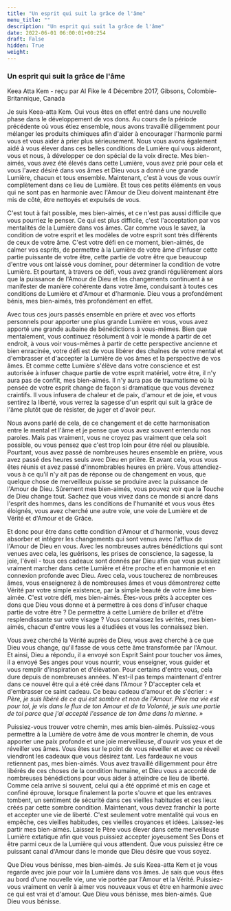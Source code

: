 ```yaml
---
title: "Un esprit qui suit la grâce de l'âme"
menu_title: ""
description: "Un esprit qui suit la grâce de l'âme"
date: 2022-06-01 06:00:01+00:254
draft: False
hidden: True
weight:
---
```

### Un esprit qui suit la grâce de l'âme

Keea Atta Kem - reçu par Al Fike le 4 Décembre 2017, Gibsons, Colombie-Britannique, Canada

Je suis Keea-atta Kem. Oui vous êtes en effet entré dans une nouvelle phase dans le développement de vos dons. Au cours de la période précédente où vous étiez ensemble, nous avons travaillé diligemment pour mélanger les produits chimiques afin d'aider à encourager l'harmonie parmi vous et vous aider à prier plus sérieusement. Nous vous avons également aidé à vous élever dans ces belles conditions de Lumière qui vous aideront, vous et nous, à développer ce don spécial de la voix directe. Mes bien-aimés, vous avez été élevés dans cette Lumière, vous avez prié pour cela et vous l'avez désiré dans vos âmes et Dieu vous a donné une grande Lumière, chacun et tous ensemble. Maintenant, c'est à vous de vous ouvrir complètement dans ce lieu de Lumière. Et tous ces petits éléments en vous qui ne sont pas en harmonie avec l'Amour de Dieu doivent maintenant être mis de côté, être nettoyés et expulsés de vous.

C'est tout à fait possible, mes bien-aimés, et ce n'est pas aussi difficile que vous pourriez le penser. Ce qui est plus difficile, c'est l'acceptation par vos mentalités de la Lumière dans vos âmes. Car comme vous le savez, la condition de votre esprit et les modèles de votre esprit sont très différents de ceux de votre âme. C'est votre défi en ce moment, bien-aimés, de calmer vos esprits, de permettre à la Lumière de votre âme d'infuser cette partie puissante de votre être, cette partie de votre être que beaucoup d'entre vous ont laissé vous dominer, pour déterminer la condition de votre Lumière. Et pourtant, à travers ce défi, vous avez grandi régulièrement alors que la puissance de l'Amour de Dieu et les changements continuent à se manifester de manière cohérente dans votre âme, conduisant à toutes ces conditions de Lumière et d'Amour et d'harmonie. Dieu vous a profondément bénis, mes bien-aimés, très profondément en effet. 

Avec tous ces jours passés ensemble en prière et avec vos efforts personnels pour apporter une plus grande Lumière en vous, vous avez apporté une grande aubaine de bénédictions à vous-mêmes. Bien que mentalement, vous continuez résolument à voir le monde à partir de cet endroit, à vous voir vous-mêmes à partir de cette perspective ancienne et bien enracinée, votre défi est de vous libérer des chaînes de votre mental et d'embrasser et d'accepter la Lumière de vos âmes et la perspective de vos âmes. Et comme cette Lumière s'élève dans votre conscience et est autorisée à infuser chaque partie de votre esprit matériel, votre être, il n'y aura pas de conflit, mes bien-aimés. Il n'y aura pas de traumatisme où la pensée de votre esprit change de façon si dramatique que vous devenez craintifs. Il vous infusera de chaleur et de paix, d'amour et de joie, et vous sentirez la liberté, vous verrez la sagesse d'un esprit qui suit la grâce de l'âme plutôt que de résister, de juger et d'avoir peur.

Nous avons parlé de cela, de ce changement et de cette harmonisation entre le mental et l'âme et je pense que vous avez souvent entendu nos paroles. Mais pas vraiment, vous ne croyez pas vraiment que cela soit possible, ou vous pensez que c'est trop loin pour être réel ou plausible. Pourtant, vous avez passé de nombreuses heures ensemble en prière, vous avez passé des heures seuls avec Dieu en prière. Et avant cela, vous vous êtes réunis et avez passé d'innombrables heures en prière. Vous attendiez-vous à ce qu'il n'y ait pas de réponse ou de changement en vous, que quelque chose de merveilleux puisse se produire avec la puissance de l'Amour de Dieu. Sûrement mes bien-aimés, vous pouvez voir que la Touche de Dieu change tout. Sachez que vous vivez dans ce monde si ancré dans l'esprit des hommes, dans les conditions de l'humanité et vous vous êtes éloignés, vous avez cherché une autre voie, une voie de Lumière et de Vérité et d'Amour et de Grâce.

Et donc pour être dans cette condition d'Amour et d'harmonie, vous devez absorber et intégrer les changements qui sont venus avec l'afflux de l'Amour de Dieu en vous. Avec les nombreuses autres bénédictions qui sont venues avec cela, les guérisons, les prises de conscience, la sagesse, la joie, l'éveil - tous ces cadeaux sont donnés par Dieu afin que vous puissiez vraiment marcher dans cette Lumière et être proche et en harmonie et en connexion profonde avec Dieu. Avec cela, vous toucherez de nombreuses âmes, vous enseignerez à de nombreuses âmes et vous démontrerez cette Vérité par votre simple existence, par la simple beauté de votre âme bien-aimée. C'est votre défi, mes bien-aimés. Êtes-vous prêts à accepter ces dons que Dieu vous donne et à permettre à ces dons d'infuser chaque partie de votre être ? De permettre à cette Lumière de briller et d'être resplendissante sur votre visage ? Vous connaissez les vérités, mes bien-aimés, chacun d'entre vous les a étudiées et vous les connaissez bien. 

Vous avez cherché la Vérité auprès de Dieu, vous avez cherché à ce que Dieu vous change, qu'il fasse de vous cette âme transformée par l'Amour. Et ainsi, Dieu a répondu, il a envoyé son Esprit Saint pour toucher vos âmes, il a envoyé Ses anges pour vous nourrir, vous enseigner, vous guider et vous remplir d'inspiration et d'élévation. Pour certains d'entre vous, cela dure depuis de nombreuses années. N'est-il pas temps maintenant d'entrer dans ce nouvel être qui a été créé dans l'Amour ? D'accepter cela et d'embrasser ce saint cadeau. Ce beau cadeau d'amour et de s'écrier : *« Père, je suis libéré de ce qui est sombre et non de l'Amour. Père ma vie est pour toi, je vis dans le flux de ton Amour et de ta Volonté, je suis une partie de toi parce que j'ai accepté l'essence de ton âme dans la mienne. »*

Puissiez-vous trouver votre chemin, mes amis bien-aimés. Puissiez-vous permettre à la Lumière de votre âme de vous montrer le chemin, de vous apporter une paix profonde et une joie merveilleuse, d'ouvrir vos yeux et de réveiller vos âmes. Vous êtes sur le point de vous réveiller et avec ce réveil viendront les cadeaux que vous désirez tant. Les fardeaux ne vous retiennent pas, mes bien-aimés. Vous avez travaillé diligemment pour être libérés de ces choses de la condition humaine, et Dieu vous a accordé de nombreuses bénédictions pour vous aider à atteindre ce lieu de liberté. Comme cela arrive si souvent, celui qui a été opprimé et mis en cage et confiné éprouve, lorsque finalement la porte s'ouvre et que les entraves tombent, un sentiment de sécurité dans ces vieilles habitudes et ces lieux créés par cette sombre condition. Maintenant, vous devez franchir la porte et accepter une vie de liberté. C'est seulement votre mentalité qui vous en empêche, ces vieilles habitudes, ces vieilles croyances et idées. Laissez-les partir mes bien-aimés. Laissez le Père vous élever dans cette merveilleuse Lumière extatique afin que vous puissiez accepter joyeusement Ses Dons et être parmi ceux de la Lumière qui vous attendent. Que vous puissiez être ce puissant canal d'Amour dans le monde que Dieu désire que vous soyez.

Que Dieu vous bénisse, mes bien-aimés. Je suis Keea-atta Kem et je vous regarde avec joie pour voir la Lumière dans vos âmes. Je sais que vous êtes au bord d'une nouvelle vie, une vie portée par l'Amour et la Vérité. Puissiez-vous vraiment en venir à aimer vos nouveaux vous et être en harmonie avec ce qui est vrai et d'amour. Que Dieu vous bénisse, mes bien-aimés. Que Dieu vous bénisse.
